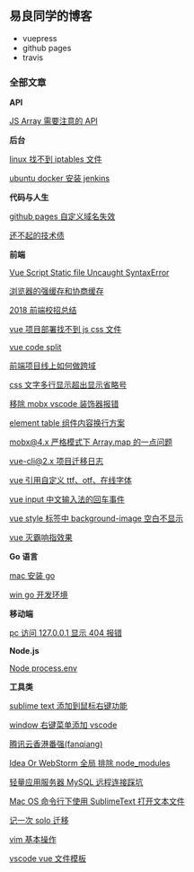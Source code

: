 ## 易良同学的博客

- vuepress
- github pages
- travis

### 全部文章

**API**

[JS Array 需要注意的 API](docs/API/js-array.md)

**后台**

[linux 找不到 iptables 文件](docs/back-end/linux-iptables.md)

[ubuntu docker 安装 jenkins](docs/back-end/ubuntu-docker-jenkins.md)

**代码与人生**

[github pages 自定义域名失效](docs/code-and-life/cname-forget.md)

[还不起的技术债](docs/code-and-life/technical-debt.md)

**前端**

[Vue Script Static file Uncaught SyntaxError](docs/front-end/Vue-Script-Static-file-Uncaught-SyntaxError.md)

[浏览器的强缓存和协商缓存](docs/front-end/browser-cache.md)

[2018 前端校招总结](docs/front-end/campus-recruitment.md)

[vue 项目部署找不到 js css 文件](docs/front-end/can-not-find-js-or-css-files-of-nginx.md)

[vue code split](docs/front-end/code-split.md)

[前端项目线上如何做跨域](docs/front-end/common-use-to-cross-domain-for-fe.md)

[css 文字多行显示超出显示省略号](docs/front-end/css-show-ellipsis-when-multi-line.md)

[移除 mobx vscode 装饰器报错](docs/front-end/decorator-error.md)

[element table 组件内容换行方案](docs/front-end/element-table-content-newline.md)

[mobx@4.x 严格模式下 Array.map 的一点问题](docs/front-end/mobx@4.x-Array.map-in-strict.md)

[vue-cli@2.x 项目迁移日志](docs/front-end/vue-cli@2.x-upgrade.md)

[vue 引用自定义 ttf、otf、在线字体](docs/front-end/vue-import-ttf-font.md)

[vue input 中文输入法的回车事件](docs/front-end/vue-input-enter-event-in-chinese-method.md)

[vue style 标签中 background-image 空白不显示](docs/front-end/vue-style-background-image-blank.md)

[vue 灭霸响指效果](docs/front-end/vue-thanos-snap.md)

**Go 语言**

[mac 安装 go](docs/go/environment-setup-for-mac-developer.md)

[win go 开发环境](docs/go/environment-setup-for-win-developer.md)

**移动端**

[pc 访问 127.0.0.1 显示 404 报错](docs/ios-and-android/127.0.0.1-404.md)

**Node.js**

[Node process.env](docs/node/process-env.md)

**工具类**

[sublime text 添加到鼠标右键功能](docs/tools/add-subline-into-right-hand-menu.md)

[window 右键菜单添加 vscode](docs/tools/add-vscode-into-right-hand-menu.md)

[腾讯云香港番强(fanqiang)](docs/tools/fanqiang.md)

[Idea Or WebStorm 全局 排除 node_modules](docs/tools/jetbrains-exclude-node_modules.md)

[轻量应用服务器 MySQL 远程连接踩坑](docs/tools/light-cvm.md)

[Mac OS 命令行下使用 SublimeText 打开文本文件](docs/tools/mac-install-sublime.md)

[记一次 solo 迁移](docs/tools/solo-migration.md)

[vim 基本操作](docs/tools/vim.md)

[vscode vue 文件模板](docs/tools/vscode-vue-file-template.md)
